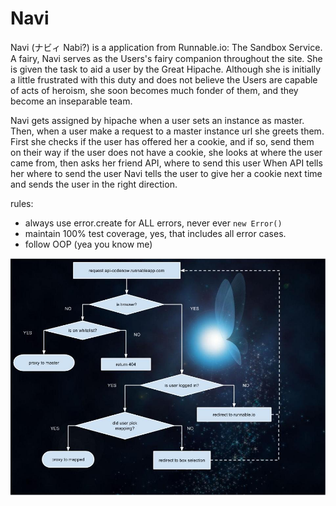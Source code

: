 # Navi

Navi (ナビィ Nabi?) is a application from Runnable.io: The Sandbox Service.
A fairy, Navi serves as the Users's fairy companion throughout the site.
She is given the task to aid a user by the Great Hipache.
Although she is initially a little frustrated with this duty and does not believe the Users are capable of acts of heroism,
she soon becomes much fonder of them, and they become an inseparable team.

Navi gets assigned by hipache when a user sets an instance as master.
Then, when a user make a request to a master instance url she greets them.
First she checks if the user has offered her a cookie, and if so, send them on their way
if the user does not have a cookie, she looks at where the user came from, then asks her friend API, where to send this user
When API tells her where to send the user Navi tells the user to give her a cookie next time and sends the user in the right direction.

rules:
- always use error.create for ALL errors, never ever `new Error()`
- maintain 100% test coverage, yes, that includes all error cases.
- follow OOP (yea you know me)

![alt tag](docs/navi-flow.jpg)